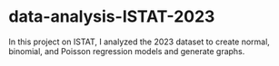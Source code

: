 # data-analysis-ISTAT-2023
In this project on ISTAT, I analyzed the 2023 dataset to create normal, binomial, and Poisson regression models and generate graphs.
